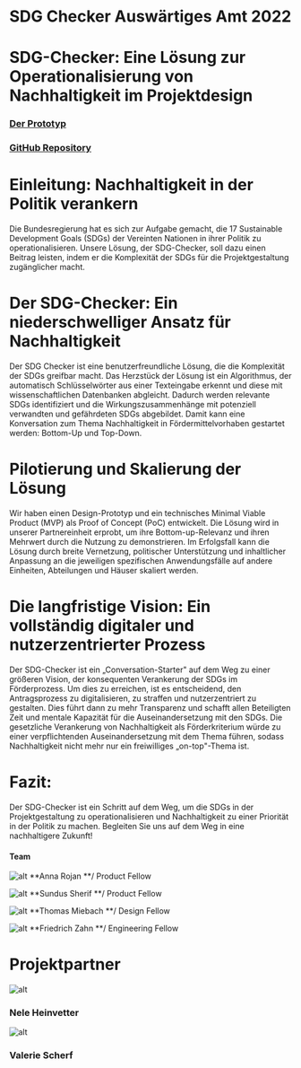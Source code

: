 # SDG Checker Auswärtiges Amt 2022


# SDG-Checker: Eine Lösung zur Operationalisierung von Nachhaltigkeit im Projektdesign

### [Der Prototyp](https://sdg4aal.eu/landingpage)
### [GitHub Repository](https://github.com/tech4germany/sdg4aal)

# Einleitung: Nachhaltigkeit in der Politik verankern

Die Bundesregierung hat es sich zur Aufgabe gemacht, die 17 Sustainable Development Goals (SDGs) der Vereinten Nationen in ihrer Politik zu operationalisieren. Unsere Lösung, der SDG-Checker, soll dazu einen Beitrag leisten, indem er die Komplexität der SDGs für die Projektgestaltung zugänglicher macht.


# Der SDG-Checker: Ein niederschwelliger Ansatz für Nachhaltigkeit

Der SDG Checker ist eine benutzerfreundliche Lösung, die die Komplexität der SDGs greifbar macht. Das Herzstück der Lösung ist ein Algorithmus, der automatisch Schlüsselwörter aus einer Texteingabe erkennt und diese mit wissenschaftlichen Datenbanken abgleicht. Dadurch werden relevante SDGs identifiziert und die Wirkungszusammenhänge mit potenziell verwandten und gefährdeten SDGs abgebildet. Damit kann eine Konversation zum Thema Nachhaltigkeit in Fördermittelvorhaben gestartet werden: Bottom-Up und Top-Down.


# Pilotierung und Skalierung der Lösung

Wir haben einen Design-Prototyp und ein technisches Minimal Viable Product (MVP) als Proof of Concept (PoC) entwickelt. Die Lösung wird in unserer Partnereinheit erprobt, um ihre Bottom-up-Relevanz und ihren Mehrwert durch die Nutzung zu demonstrieren. Im Erfolgsfall kann die Lösung durch breite Vernetzung, politischer Unterstützung und inhaltlicher Anpassung an die jeweiligen spezifischen Anwendungsfälle auf andere Einheiten, Abteilungen und Häuser skaliert werden.



# Die langfristige Vision: Ein vollständig digitaler und nutzerzentrierter Prozess

Der SDG-Checker ist ein „Conversation-Starter" auf dem Weg zu einer größeren Vision, der konsequenten Verankerung der SDGs im Förderprozess. Um dies zu erreichen, ist es entscheidend, den Antragsprozess zu digitalisieren, zu straffen und nutzerzentriert zu gestalten. Dies führt dann zu mehr Transparenz und schafft allen Beteiligten Zeit und mentale Kapazität für die Auseinandersetzung mit den SDGs. Die gesetzliche Verankerung von Nachhaltigkeit als Förderkriterium würde zu einer verpflichtenden Auseinandersetzung mit dem Thema führen, sodass Nachhaltigkeit nicht mehr nur ein freiwilliges „on-top"-Thema ist.


# Fazit:

Der SDG-Checker ist ein Schritt auf dem Weg, um die SDGs in der Projektgestaltung zu operationalisieren und Nachhaltigkeit zu einer Priorität in der Politik zu machen. Begleiten Sie uns auf dem Weg in eine nachhaltigere Zukunft!



#### Team

![alt](Anna_Rojan__tech4germany_Final.jpg) 
**Anna Rojan
**/ Product Fellow

![alt](Sundus_Sherif__tech4germany_Final.jpg) 
**Sundus Sherif
**/ Product Fellow

![alt](Thomas_Miebach__tech4germany_Final.jpg) 
**Thomas Miebach 
**/ Design Fellow	

![alt](Friedrich_Zahn__tech4germany_Final.jpg) 
**Friedrich Zahn 
**/ Engineering Fellow


# Projektpartner

![alt](AA_Nele_Heinevetter_Final.jpg) 
### **Nele Heinvetter**

![alt](AA_Valerie_Scherf_Final.jpg) 
### **Valerie Scherf**


